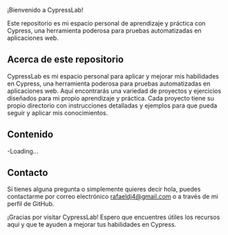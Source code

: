¡Bienvenido a CypressLab!

Este repositorio es mi espacio personal de aprendizaje y práctica con Cypress, una herramienta poderosa para pruebas automatizadas en aplicaciones web.

## Acerca de este repositorio

CypressLab es mi espacio personal para aplicar y mejorar mis habilidades en Cypress, una herramienta poderosa para pruebas automatizadas en aplicaciones web. Aquí encontrarás una variedad de proyectos y ejercicios diseñados para mi propio aprendizaje y práctica. Cada proyecto tiene su propio directorio con instrucciones detalladas y ejemplos para que pueda seguir y aplicar mis conocimientos.

## Contenido

-Loading...

## Contacto

Si tienes alguna pregunta o simplemente quieres decir hola, puedes contactarme por correo electrónico rafaeldj4@gmail.com o a través de mi perfil de GitHub.

¡Gracias por visitar CypressLab! Espero que encuentres útiles los recursos aquí y que te ayuden a mejorar tus habilidades en Cypress.